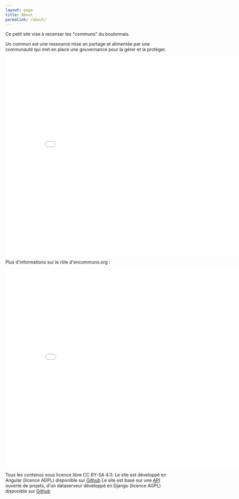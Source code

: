 ```yaml
---
layout: page
title: About
permalink: /about/
---
```


Ce petit site vise à recenser les "communs" du boulonnais.

Un commun est une ressource mise en partage et alimentée par une communauté qui met en place une gouvernance pour la gérer et la protéger. 

<iframe src="//slides.com/unisson/qu-est-ce-qu-un-bien-commun/embed" width="850" height="620" scrolling="no" frameborder="0" webkitallowfullscreen mozallowfullscreen allowfullscreen></iframe>

Plus d'informations sur le rôle d'encommuns.org : 
<iframe src="//slides.com/unisson/encommuns_fr#/embed" width="850" height="620" scrolling="no" frameborder="0" webkitallowfullscreen mozallowfullscreen allowfullscreen></iframe>

Tous les contenus sous licence libre CC BY-SA 4.0. Le site est développé en Angular (licence AGPL) disponible sur [Github](http://github.com/unissonco/encommuns.org)
Le site est basé sur une [API](http://data.patapouf.org/api/v0/) ouverte de projets, d'un dataserveur développé en Django (licence AGPL) disponible sur [Github](https://github.com/commonsdev/dataserver/)
